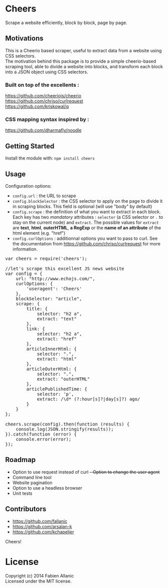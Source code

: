 Cheers
==========

Scrape a website efficiently, block by block, page by page.

## Motivations

This is a Cheerio based scraper, useful to extract data from a website using CSS selectors.<br>
The motivation behind this package is to provide a simple cheerio-based scraping tool, able to divide a website into blocks, and transform each block into a JSON object using CSS selectors.

### Built on top of the excellents :

https://github.com/cheeriojs/cheerio<br>
https://github.com/chriso/curlrequest<br>
https://github.com/kriskowal/q<br>

### CSS mapping syntax inspired by :

https://github.com/dharmafly/noodle

## Getting Started

Install the module with: `npm install cheers`

## Usage

Configuration options:

- `config.url` : the URL to scrape
- `config.blockSelector` : the CSS selector to apply on the page to divide it in scraping blocks. This field is optional (will use "body" by default)
- `config.scrape` : the definition of what you want to extract in each block. Each key has two *mandatory* attributes : `selector` (a CSS selector or `.` to stay on the current node) and `extract`. The possible values for `extract` are **text**, **html**, **outerHTML**, <b>a RegExp</b> or the <b>name of an attribute</b> of the html element (e.g. "href")
- `config.curlOptions` : additionnal options you want to pass to curl. See the documentation from https://github.com/chriso/curlrequest for more information. 


<pre>
var cheers = require('cheers');

//let's scrape this excellent JS news website
var config = {
    url: "http://www.echojs.com/",
    curlOptions: {
        'useragent': 'Cheers'
    },    
    blockSelector: "article",
    scrape: {
        title: {
            selector: "h2 a",
            extract: "text"
        },
        link: {
            selector: "h2 a",
            extract: "href"
        },
        articleInnerHtml: {
            selector: ".",
            extract: "html"
        },
        articleOuterHtml: {
            selector: ".",
            extract: "outerHTML"
        },
        articlePublishedTime: {
            selector: 'p',
            extract: /\d* (?:hour[s]?|day[s]?) ago/
        }
    }
};

cheers.scrape(config).then(function (results) {
    console.log(JSON.stringify(results));
}).catch(function (error) {
    console.error(error);
});
</pre>

## Roadmap

- Option to use request instead of curl
~~- Option to change the user agent~~
- Command line tool
- Website pagination
- Option to use a headless browser
- Unit tests

## Contributors

- https://github.com/fallanic
- https://github.com/arsalan-k
- https://github.com/kchapelier

Cheers!

# License
Copyright (c) 2014 Fabien Allanic  
Licensed under the MIT license.
